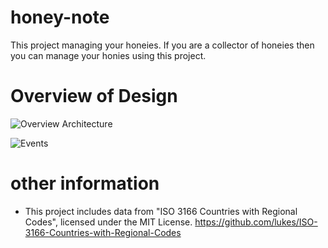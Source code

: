 # honey-note

This project managing your honeies. If you are a collector of honeies then you can manage your honies using this project.

# Overview of Design

![Overview Architecture](https://github.com/user-attachments/assets/330b914e-1d96-48c4-8480-9a4e344c53a8)

![Events](https://github.com/user-attachments/assets/fb8d6349-a483-4388-942c-7e41c75982bf)



# other information

- This project includes data from "ISO 3166 Countries with Regional Codes", licensed under the MIT License. https://github.com/lukes/ISO-3166-Countries-with-Regional-Codes
